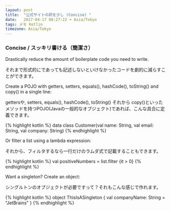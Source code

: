 ```yaml
---
layout: post
title:  "公式サイトの訳を少し (Concise) "
date:   2017-04-17 08:27:22 + Asia/Tokyo
tags: メモ Kotlin
timezone: Asia/Tokyo
---
```


### Concise / スッキリ書ける（簡潔さ）

Drastically reduce the amount of boilerplate code you need to write.

それまで形式的にであっても記述しないといけなかったコードを劇的に減らすことができます。

Create a POJO with getters, setters, equals(), hashCode(), toString() and copy() in a single line:

gettersや, setters, equals(), hashCode(), toString() それから copy()といったメソッドを持つPOJO(Javaの一般的なオブジェクト)であれば、こんな具合に定義できます。

{% highlight kotlin %}
data class Customer(val name: String, val email: String, val company: String)
{% endhighlight %}

Or filter a list using a lambda expression:

それから、フィルタするなら一行だけのラムダ式で記載することもできます。

{% highlight kotlin %}
val positiveNumbers = list.filter {it > 0}
{% endhighlight %}

Want a singleton? Create an object:

シングルトンのオブジェクトが必要ですって？それもこんな感じで作れます。

{% highlight kotlin %}
object ThisIsASingleton {
    val companyName: String = "JetBrains"
}
{% endhighlight %}